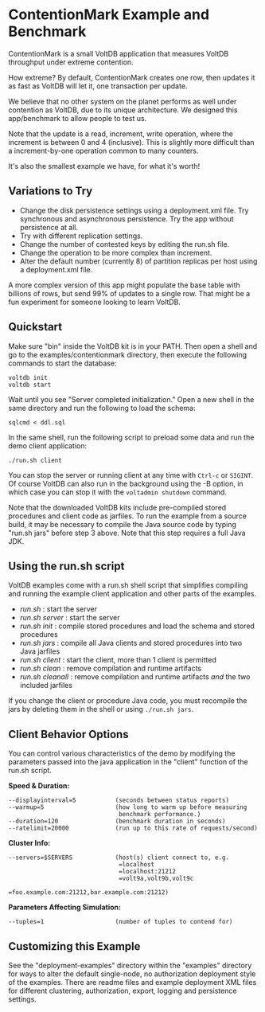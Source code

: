 # ContentionMark Example and Benchmark

ContentionMark is a small VoltDB application that measures VoltDB throughput under extreme contention.

How extreme? By default, ContentionMark creates one row, then updates it as fast as VoltDB will let it, one transaction per update.

We believe that no other system on the planet performs as well under contention as VoltDB, due to its unique architecture. We designed this app/benchmark to allow people to test us.

Note that the update is a read, increment, write operation, where the increment is between 0 and 4 (inclusive). This is slightly more difficult than a increment-by-one operation common to many counters.

It's also the smallest example we have, for what it's worth!


Variations to Try
-----------

- Change the disk persistence settings using a deployment.xml file. Try synchronous and asynchronous persistence. Try the app without persistence at all.
- Try with different replication settings.
- Change the number of contested keys by editing the run.sh file.
- Change the operation to be more complex than increment.
- Alter the default number (currently 8) of partition replicas per host using a deployment.xml file.

A more complex version of this app might populate the base table with billions of rows, but send 99% of updates to a single row. That might be a fun experiment for someone looking to learn VoltDB.

Quickstart
---------------------------
Make sure "bin" inside the VoltDB kit is in your PATH.  Then open a shell and go to the examples/contentionmark directory, then execute the following commands to start the database:

    voltdb init
    voltdb start

Wait until you see "Server completed initialization."
Open a new shell in the same directory and run the following to load the schema:

    sqlcmd < ddl.sql

In the same shell, run the following script to preload some data and run the demo client application:

    ./run.sh client

You can stop the server or running client at any time with `Ctrl-c` or `SIGINT`.  Of course VoltDB can also run in the background using the -B option, in which case you can stop it with the `voltadmin shutdown` command.

Note that the downloaded VoltDB kits include pre-compiled stored procedures and client code as jarfiles. To run the example from a source build, it may be necessary to compile the Java source code by typing "run.sh jars" before step 3 above. Note that this step requires a full Java JDK.

Using the run.sh script
---------------------------
VoltDB examples come with a run.sh shell script that simplifies compiling and running the example client application and other parts of the examples.
- *run.sh* : start the server
- *run.sh server* : start the server
- *run.sh init* : compile stored procedures and load the schema and stored procedures
- *run.sh jars* : compile all Java clients and stored procedures into two Java jarfiles
- *run.sh client* : start the client, more than 1 client is permitted
- *run.sh clean* : remove compilation and runtime artifacts
- *run.sh cleanall* : remove compilation and runtime artifacts *and* the two included jarfiles

If you change the client or procedure Java code, you must recompile the jars by deleting them in the shell or using `./run.sh jars`.

Client Behavior Options
---------------------------
You can control various characteristics of the demo by modifying the parameters passed into the java application in the "client" function of the run.sh script.

**Speed & Duration:**

    --displayinterval=5           (seconds between status reports)
    --warmup=5                    (how long to warm up before measuring
                                   benchmark performance.)
    --duration=120                (benchmark duration in seconds)
    --ratelimit=20000             (run up to this rate of requests/second)

**Cluster Info:**

    --servers=$SERVERS            (host(s) client connect to, e.g.
                                   =localhost
                                   =localhost:21212
                                   =volt9a,volt9b,volt9c
                                   =foo.example.com:21212,bar.example.com:21212)

**Parameters Affecting Simulation:**

    --tuples=1                    (number of tuples to contend for)


Customizing this Example
---------------------------
See the "deployment-examples" directory within the "examples" directory for ways to alter the default single-node, no authorization deployment style of the examples. There are readme files and example deployment XML files for different clustering, authorization, export, logging and persistence settings.
